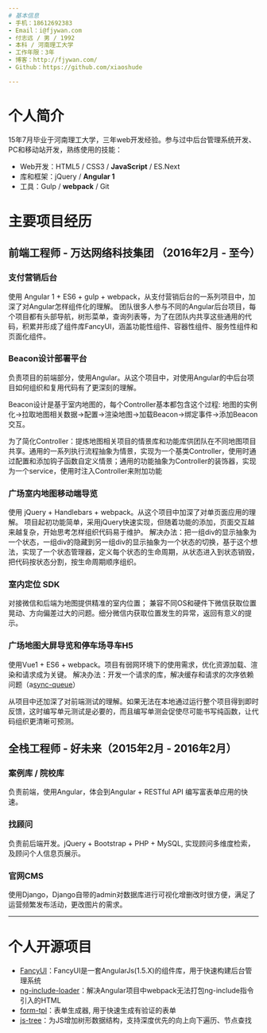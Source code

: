 ```yaml
---
# 基本信息
- 手机：18612692383
- Email：i@fjywan.com
- 付志远 / 男 / 1992
- 本科 / 河南理工大学
- 工作年限：3年
- 博客：http://fjywan.com/
- Github：https://github.com/xiaoshude

---
```

# 个人简介
15年7月毕业于河南理工大学，三年web开发经验。参与过中后台管理系统开发、PC和移动站开发，熟练使用的技能：

- Web开发：HTML5 / CSS3 / **JavaScript** / ES.Next
- 库和框架：jQuery / **Angular 1**
- 工具：Gulp / **webpack** / Git

# 主要项目经历
## 前端工程师 - 万达网络科技集团 （2016年2月 - 至今）

### 支付营销后台
使用 Angular 1 + ES6 + gulp + webpack，从支付营销后台的一系列项目中，加深了对Angular怎样组件化的理解。
团队很多人参与不同的Angular后台项目，每个项目都有头部导航，树形菜单，查询列表等，为了在团队内共享这些通用的代码，积累并形成了组件库FancyUI，涵盖功能性组件、容器性组件、服务性组件和页面化组件。

### Beacon设计部署平台
负责项目的前端部分，使用Angular。从这个项目中，对使用Angular的中后台项目如何组织和复用代码有了更深刻的理解。

Beacon设计是基于室内地图的，每个Controller基本都包含这个过程: 地图的实例化->拉取地图相关数据->配置->渲染地图->加载Beacon->绑定事件->添加Beacon交互。

为了简化Controller：提炼地图相关项目的情景库和功能库供团队在不同地图项目共享。通用的一系列执行流程抽象为情景，实现为一个基类Controller，使用时通过配置和添加钩子函数自定义情景；通用的功能抽象为Controller的装饰器，实现为一个service，使用时注入Controller来附加功能

### 广场室内地图移动端导览
使用 jQuery + Handlebars + webpack。从这个项目中加深了对单页面应用的理解。
项目起初功能简单，采用jQuery快速实现，但随着功能的添加，页面交互越来越复杂，开始思考怎样组织代码易于维护。
解决办法：把一组div的显示抽象为一个状态，一组div的隐藏到另一组div的显示抽象为一个状态的切换，基于这个想法，实现了一个状态管理器，定义每个状态的生命周期，从状态进入到状态销毁，把代码按状态分割，按生命周期顺序组织。

### 室内定位 SDK
对接微信和后端为地图提供精准的室内位置；
兼容不同OS和硬件下微信获取位置晃动、方向偏差过大的问题。细分微信内获取位置发生的异常，返回有意义的提示。

### 广场地图大屏导览和停车场寻车H5
使用Vue1 + ES6 + webpack。项目有弱网环境下的使用需求，优化资源加载、渲染和请求成为关键。
解决办法：开发一个请求的库，解决缓存和请求的次序依赖问题（a[sync-queue](https://github.com/xiaoshude/async-queue)）

从项目中还加深了对前端测试的理解。如果无法在本地通过运行整个项目得到即时反馈，这时编写单元测试是必要的，而且编写单测会促使尽可能书写纯函数，让代码组织更清晰可预测。

## 全栈工程师 - 好未来（2015年2月 - 2016年2月）

### 案例库 / 院校库
负责前端，使用Angular，体会到Angular + RESTful API 编写富表单应用的快速。

### 找顾问
负责前后端开发。jQuery + Bootstrap + PHP + MySQL, 实现顾问多维度检索，及顾问个人信息页展示。

### 官网CMS
使用Django，Django自带的admin对数据库进行可视化增删改时很方便，满足了运营频繁发布活动，更改图片的需求。

---
# 个人开源项目
 - [FancyUI](https://github.com/ffan-fe/fancyui)：FancyUI是一套AngularJs(1.5.X)的组件库，用于快速构建后台管理系统
 - [ng-include-loader](https://github.com/xiaoshude/ng-include-loader)：解决Angular项目中webpack无法打包ng-include指令引入的HTML
 - [form-tpl](http://www.fancyui.org/bp-utils/#/generator/list)：表单生成器, 用于快速生成有验证的表单
 - [js-tree](https://github.com/xiaoshude/js-tree)：为JS增加树形数据结构，支持深度优先的向上向下遍历、节点查找

